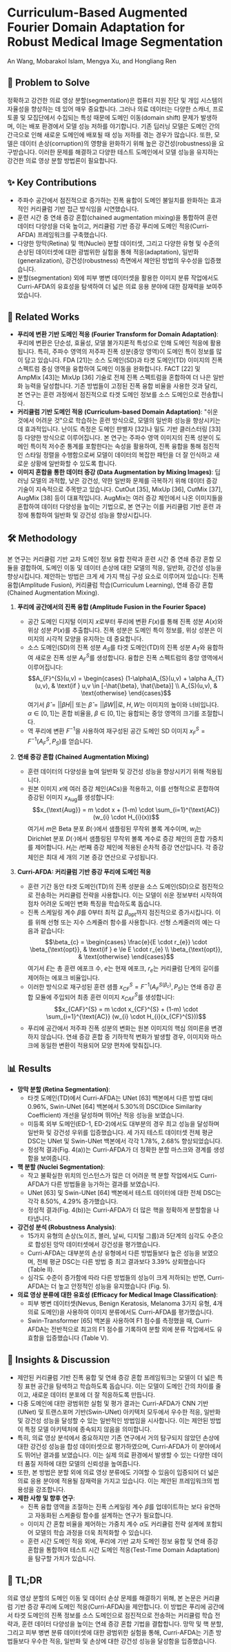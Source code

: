 # Curriculum-Based Augmented Fourier Domain Adaptation for Robust Medical Image Segmentation

An Wang, Mobarakol Islam, Mengya Xu, and Hongliang Ren

## 🧩 Problem to Solve

정확하고 강건한 의료 영상 분할(segmentation)은 컴퓨터 지원 진단 및 개입 시스템의 자율성을 향상하는 데 있어 매우 중요합니다. 그러나 의료 데이터는 다양한 스캐너, 프로토콜 및 모집단에서 수집되는 특성 때문에 도메인 이동(domain shift) 문제가 발생하며, 이는 배포 환경에서 모델 성능 저하를 야기합니다. 기존 딥러닝 모델은 도메인 간의 간극으로 인해 새로운 도메인에 배포될 때 성능 저하를 겪는 경우가 많습니다. 또한, 모델은 데이터 손상(corruption)의 영향을 완화하기 위해 높은 강건성(robustness)을 요구받습니다. 이러한 문제를 해결하고 다양한 테스트 도메인에서 모델 성능을 유지하는 강건한 의료 영상 분할 방법론이 필요합니다.

## ✨ Key Contributions

* 주파수 공간에서 점진적으로 증가하는 진폭 융합이 도메인 불일치를 완화하는 효과적인 커리큘럼 기반 접근 방식임을 시연했습니다.
* 훈련 시간 중 연쇄 증강 혼합(chained augmentation mixing)을 통합하여 훈련 데이터 다양성을 더욱 높이고, 커리큘럼 기반 증강 푸리에 도메인 적응(Curri-AFDA) 프레임워크를 구축했습니다.
* 다양한 망막(Retina) 및 핵(Nuclei) 분할 데이터셋, 그리고 다양한 유형 및 수준의 손상된 데이터셋에 대한 광범위한 실험을 통해 적응(adaptation), 일반화(generalization), 강건성(robustness) 측면에서 제안된 방법의 우수성을 입증했습니다.
* 분할(segmentation) 외에 피부 병변 데이터셋을 활용한 이미지 분류 작업에서도 Curri-AFDA의 유효성을 탐색하여 더 넓은 의료 응용 분야에 대한 잠재력을 보여주었습니다.

## 📎 Related Works

* **푸리에 변환 기반 도메인 적응 (Fourier Transform for Domain Adaptation)**: 푸리에 변환은 단순성, 효율성, 모델 불가지론적 특성으로 인해 도메인 적응에 활용됩니다. 특히, 주파수 영역의 저주파 진폭 성분(중앙 영역)이 도메인 특이 정보를 많이 담고 있습니다. FDA [21]는 소스 도메인(SD)과 타겟 도메인(TD) 이미지의 진폭 스펙트럼 중심 영역을 융합하여 도메인 이동을 완화합니다. FACT [22] 및 AmpMix [43]는 MixUp [36] 기술로 전체 진폭 스펙트럼을 혼합하여 더 나은 일반화 능력을 달성합니다. 기존 방법들이 고정된 진폭 융합 비율을 사용한 것과 달리, 본 연구는 훈련 과정에서 점진적으로 타겟 도메인 정보를 소스 도메인으로 전송합니다.
* **커리큘럼 기반 도메인 적응 (Curriculum-based Domain Adaptation)**: "쉬운 것에서 어려운 것"으로 학습하는 훈련 방식으로, 모델의 일반화 성능을 향상시키는 데 효과적입니다. 난이도 측정은 도메인 판별자 [32]나 밀도 기반 클러스터링 [33] 등 다양한 방식으로 이루어집니다. 본 연구는 주파수 영역 이미지의 진폭 성분이 도메인 특이적 저수준 통계를 포함한다는 속성을 활용하여, 진폭 융합을 통해 점진적인 스타일 정렬을 수행함으로써 모델이 데이터의 복잡한 패턴을 더 잘 인식하고 새로운 상황에 일반화할 수 있도록 합니다.
* **이미지 혼합을 통한 데이터 증강 (Data Augmentation by Mixing Images)**: 딥러닝 모델의 과적합, 낮은 강건성, 약한 일반화 문제를 극복하기 위해 데이터 증강 기술이 지속적으로 주목받고 있습니다. CutOut [35], MixUp [36], CutMix [37], AugMix [38] 등이 대표적입니다. AugMix는 여러 증강 체인에서 나온 이미지들을 혼합하여 데이터 다양성을 높이는 기법으로, 본 연구는 이를 커리큘럼 기반 훈련 과정에 통합하여 일반화 및 강건성 성능을 향상시킵니다.

## 🛠️ Methodology

본 연구는 커리큘럼 기반 교차 도메인 정보 융합 전략과 훈련 시간 중 연쇄 증강 혼합 모듈을 결합하여, 도메인 이동 및 데이터 손상에 대한 모델의 적응, 일반화, 강건성 성능을 향상시킵니다. 제안하는 방법은 크게 세 가지 핵심 구성 요소로 이루어져 있습니다: 진폭 융합(Amplitude Fusion), 커리큘럼 학습(Curriculum Learning), 연쇄 증강 혼합(Chained Augmentation Mixing).

1. **푸리에 공간에서의 진폭 융합 (Amplitude Fusion in the Fourier Space)**
    * 공간 도메인 디지털 이미지 $x$로부터 푸리에 변환 $F(x)$를 통해 진폭 성분 $A(x)$와 위상 성분 $P(x)$를 추출합니다. 진폭 성분은 도메인 특이 정보를, 위상 성분은 이미지의 시각적 모양을 유지하는 데 중요합니다.
    * 소스 도메인(SD)의 진폭 성분 $A_{S}$를 타겟 도메인(TD)의 진폭 성분 $A_{T}$와 융합하여 새로운 진폭 성분 $A_{F}^{S}$를 생성합니다. 융합은 진폭 스펙트럼의 중앙 영역에서 이루어집니다:
        $$A_{F}^{S}(u,v) = \begin{cases} (1-\alpha)A_{S}(u,v) + \alpha A_{T}(u,v), & \text{if } u,v \in [-\hat{\beta}, \hat{\beta}] \\ A_{S}(u,v), & \text{otherwise} \end{cases}$$
        여기서 $\hat{\beta} = ||\beta H||$ 또는 $\hat{\beta} = ||\beta W||$로, $H, W$는 이미지의 높이와 너비입니다. $\alpha \in [0,1]$는 혼합 비율을, $\beta \in [0,1]$는 융합되는 중앙 영역의 크기를 조절합니다.
    * 역 푸리에 변환 $F^{-1}$을 사용하여 재구성된 공간 도메인 SD 이미지 $x_{F}^{S} = F^{-1}(A_{F}^{S}, P_{S})$를 얻습니다.

2. **연쇄 증강 혼합 (Chained Augmentation Mixing)**
    * 훈련 데이터의 다양성을 높여 일반화 및 강건성 성능을 향상시키기 위해 적용됩니다.
    * 원본 이미지 $x$에 여러 증강 체인(ACs)을 적용하고, 이를 선형적으로 혼합하여 증강된 이미지 $x_{\text{Aug}}$를 생성합니다:
        $$x_{\text{Aug}} = m \cdot x + (1-m) \cdot \sum_{i=1}^{\text{AC}} (w_{i} \cdot H_{i}(x))$$
        여기서 $m$은 Beta 분포 $B(\cdot)$에서 샘플링된 무작위 볼록 계수이며, $w_{i}$는 Dirichlet 분포 $D(\cdot)$에서 샘플링된 무작위 볼록 계수로 증강 체인의 혼합 가중치를 제어합니다. $H_{i}$는 $i$번째 증강 체인에 적용된 순차적 증강 연산입니다. 각 증강 체인은 최대 세 개의 기본 증강 연산으로 구성됩니다.

3. **Curri-AFDA: 커리큘럼 기반 증강 푸리에 도메인 적응**
    * 훈련 기간 동안 타겟 도메인(TD)의 진폭 성분을 소스 도메인(SD)으로 점진적으로 전송하는 커리큘럼 전략을 사용합니다. 이는 모델이 쉬운 정보부터 시작하여 점차 어려운 도메인 변화 특징을 학습하도록 돕습니다.
    * 진폭 스케일링 계수 $\beta$를 0부터 최적 값 $\beta_{\text{opt}}$까지 점진적으로 증가시킵니다. 이를 위해 선형 또는 지수 스케줄러 함수를 사용합니다. 선형 스케줄러의 예는 다음과 같습니다:
        $$\beta_{c} = \begin{cases} \frac{e}{E \cdot r_{e}} \cdot \beta_{\text{opt}}, & \text{if } e \le E \cdot r_{e} \\ \beta_{\text{opt}}, & \text{otherwise} \end{cases}$$
        여기서 $E$는 총 훈련 에포크 수, $e$는 현재 에포크, $r_{e}$는 커리큘럼 단계의 길이를 제어하는 에포크 비율입니다.
    * 이러한 방식으로 재구성된 훈련 샘플 $x_{CF}^{S} = F^{-1}(A_{F}^{S(\beta_{c})}, P_{S})$는 연쇄 증강 혼합 모듈에 주입되어 최종 훈련 이미지 $x_{CAF}^{S}$를 생성합니다:
        $$x_{CAF}^{S} = m \cdot x_{CF}^{S} + (1-m) \cdot \sum_{i=1}^{\text{AC}} (w_{i} \cdot H_{i}(x_{CF}^{S}))$$
    * 푸리에 공간에서 저주파 진폭 성분의 변화는 원본 이미지의 핵심 의미론을 변경하지 않습니다. 연쇄 증강 혼합 중 기하학적 변화가 발생할 경우, 이미지와 마스크에 동일한 변환이 적용되어 모양 편차에 맞춰집니다.

## 📊 Results

* **망막 분할 (Retina Segmentation)**:
  * 타겟 도메인(TD)에서 Curri-AFDA는 UNet [63] 백본에서 다른 방법 대비 0.96%, Swin-UNet [64] 백본에서 5.30%의 DSC(Dice Similarity Coefficient) 개선을 달성하며 뛰어난 적응 성능을 보였습니다.
  * 미등록 외부 도메인(ED-1, ED-2)에서도 대부분의 경우 최고 성능을 달성하며 일반화 및 강건성 우위를 입증했습니다. 세 가지 테스트 데이터셋 전체 평균 DSC는 UNet 및 Swin-UNet 백본에서 각각 1.78%, 2.68% 향상되었습니다.
  * 정성적 결과(Fig. 4(a))는 Curri-AFDA가 더 정확한 분할 마스크와 경계를 생성함을 보여줍니다.
* **핵 분할 (Nuclei Segmentation)**:
  * 작고 불확실한 위치의 인스턴스가 많은 더 어려운 핵 분할 작업에서도 Curri-AFDA가 다른 방법들을 능가하는 결과를 보였습니다.
  * UNet [63] 및 Swin-UNet [64] 백본에서 테스트 데이터에 대한 전체 DSC는 각각 8.50%, 4.29% 증가했습니다.
  * 정성적 결과(Fig. 4(b))는 Curri-AFDA가 더 많은 핵을 정확하게 분할함을 나타냅니다.
* **강건성 분석 (Robustness Analysis)**:
  * 15가지 유형의 손상(노이즈, 블러, 날씨, 디지털 그룹)과 5단계의 심각도 수준으로 합성된 망막 데이터셋에서 강건성을 평가했습니다.
  * Curri-AFDA는 대부분의 손상 유형에서 다른 방법들보다 높은 성능을 보였으며, 전체 평균 DSC는 다른 방법 중 최고 결과보다 3.39% 상회했습니다 (Table II).
  * 심각도 수준이 증가함에 따라 다른 방법들의 성능이 크게 저하되는 반면, Curri-AFDA는 더 높고 안정적인 성능을 유지했습니다 (Fig. 5).
* **의료 영상 분류에 대한 유효성 (Efficacy for Medical Image Classification)**:
  * 피부 병변 데이터셋(Nevus, Benign Keratosis, Melanoma 3가지 유형, 4개 의료 도메인)을 사용하여 이미지 분류에서도 Curri-AFDA를 평가했습니다.
  * Swin-Transformer [65] 백본을 사용하여 F1 점수를 측정했을 때, Curri-AFDA는 전반적으로 최고의 F1 점수를 기록하여 분할 외에 분류 작업에서도 유효함을 입증했습니다 (Table V).

## 🧠 Insights & Discussion

* 제안된 커리큘럼 기반 진폭 융합 및 연쇄 증강 혼합 프레임워크는 모델이 더 넓은 특징 표현 공간을 탐색하고 학습하도록 돕습니다. 이는 모델이 도메인 간의 차이를 줄이고, 새로운 데이터 분포에 더 잘 적응하도록 만듭니다.
* 다중 도메인에 대한 광범위한 실험 및 평가 결과는 Curri-AFDA가 CNN 기반(UNet) 및 트랜스포머 기반(Swin-UNet) 아키텍처 모두에서 우수한 적응, 일반화 및 강건성 성능을 달성할 수 있는 일반적인 방법임을 시사합니다. 이는 제안된 방법이 특정 모델 아키텍처에 종속되지 않음을 의미합니다.
* 특히, 의료 영상 분석에서 중요하지만 기존 연구에서 거의 탐구되지 않았던 손상에 대한 강건성 성능을 합성 데이터셋으로 평가하였으며, Curri-AFDA가 이 분야에서도 뛰어난 결과를 보였습니다. 이는 실제 의료 환경에서 발생할 수 있는 다양한 데이터 품질 저하에 대한 모델의 신뢰성을 높여줍니다.
* 또한, 본 방법은 분할 외에 의료 영상 분류에도 기여할 수 있음이 입증되어 더 넓은 의료 응용 분야에 적용될 잠재력을 가지고 있습니다. 이는 제안된 프레임워크의 범용성을 강조합니다.
* **제한 사항 및 향후 연구**:
  * 진폭 융합 영역을 조절하는 진폭 스케일링 계수 $\beta$를 업데이트하는 보다 유연하고 자동화된 스케줄링 함수를 설계하는 연구가 필요합니다.
  * 이미지 간 혼합 비율을 제어하는 가중치 계수 $\alpha$도 커리큘럼 전략 설계에 포함되어 모델의 학습 과정을 더욱 최적화할 수 있습니다.
  * 훈련 시간 도메인 적응 외에, 푸리에 기반 교차 도메인 정보 융합 및 연쇄 증강 혼합을 통합하여 테스트 시간 도메인 적응(Test-Time Domain Adaptation)을 탐구할 가치가 있습니다.

## 📌 TL;DR

의료 영상 분할의 도메인 이동 및 데이터 손상 문제를 해결하기 위해, 본 논문은 커리큘럼 기반 증강 푸리에 도메인 적응(Curri-AFDA)을 제안합니다. 이 방법은 푸리에 공간에서 타겟 도메인의 진폭 정보를 소스 도메인으로 점진적으로 전송하는 커리큘럼 학습 전략과, 훈련 데이터 다양성을 높이는 연쇄 증강 혼합 기법을 결합합니다. 망막 및 핵 분할, 그리고 피부 병변 분류 데이터셋에 대한 광범위한 실험을 통해, Curri-AFDA는 기존 방법들보다 우수한 적응, 일반화 및 손상에 대한 강건성 성능을 달성함을 입증했습니다.
